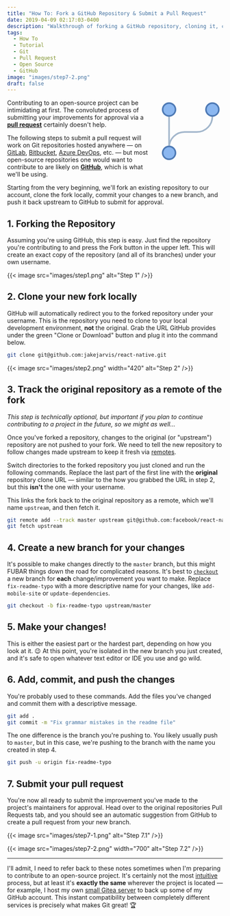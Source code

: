 ```yaml
---
title: "How To: Fork a GitHub Repository & Submit a Pull Request"
date: 2019-04-09 02:17:03-0400
description: "Walkthrough of forking a GitHub repository, cloning it, commiting your changes to a new branch, and pushing it back upstream."
tags:
  - How To
  - Tutorial
  - Git
  - Pull Request
  - Open Source
  - GitHub
image: "images/step7-2.png"
draft: false
---
```


<svg width="150" height="150" viewBox="0 0 40 40" style="float:right;margin:0 0 6px 12px"><path d="M6.5 35v-4.8c0-5.4 4.3-9.7 9.7-9.7h7.6c5.4 0 9.7-4.3 9.7-9.7V6M6.5 32.5v-26" fill="none" stroke="#a3b7cc" stroke-miterlimit="10"/><path d="M6.5 10.5a4 4 0 110-8 4 4 0 010 8z" fill="#8bb7f0"/><path d="M6.5 3a3.5 3.5 0 110 7 3.5 3.5 0 010-7m0-1a4.5 4.5 0 100 9 4.5 4.5 0 000-9z" fill="#4e7ab5"/><path d="M33.5 10.5a4 4 0 110-8 4 4 0 010 8z" fill="#8bb7f0"/><path d="M33.5 3a3.5 3.5 0 110 7 3.5 3.5 0 010-7m0-1a4.5 4.5 0 100 9 4.5 4.5 0 000-9z" fill="#4e7ab5"/><g><path d="M6.5 37.5a4 4 0 110-8 4 4 0 010 8z" fill="#8bb7f0"/><path d="M6.5 30a3.5 3.5 0 110 7 3.5 3.5 0 010-7m0-1a4.5 4.5 0 100 9 4.5 4.5 0 000-9z" fill="#4e7ab5"/></g></svg>

Contributing to an open-source project can be intimidating at first. The convoluted process of submitting your improvements for approval via a [**pull request**](https://help.github.com/en/articles/about-pull-requests) certainly doesn't help.

The following steps to submit a pull request will work on Git repositories hosted anywhere — on [GitLab](https://gitlab.com/), [Bitbucket](https://bitbucket.org/), [Azure DevOps](https://azure.microsoft.com/en-us/services/devops/repos/), etc. — but most open-source repositories one would want to contribute to are likely on [**GitHub**](https://github.com/), which is what we'll be using.

Starting from the very beginning, we'll fork an existing repository to our account, clone the fork locally, commit your changes to a new branch, and push it back upstream to GitHub to submit for approval.

## 1. Forking the Repository

Assuming you're using GitHub, this step is easy. Just find the repository you're contributing to and press the Fork button in the upper left. This will create an exact copy of the repository (and all of its branches) under your own username.

{{< image src="images/step1.png" alt="Step 1" />}}

## 2. Clone your new fork locally

GitHub will automatically redirect you to the forked repository under your username. This is the repository you need to clone to your local development environment, **not** the original. Grab the URL GitHub provides under the green "Clone or Download" button and plug it into the command below.

```bash {linenos=false}
git clone git@github.com:jakejarvis/react-native.git
```

{{< image src="images/step2.png" width="420" alt="Step 2" />}}

## 3. Track the original repository as a remote of the fork

_This step is technically optional, but important if you plan to continue contributing to a project in the future, so we might as well..._

Once you've forked a repository, changes to the original (or "upstream") repository are not pushed to your fork. We need to tell the new repository to follow changes made upstream to keep it fresh via [remotes](https://git-scm.com/book/en/v2/Git-Basics-Working-with-Remotes).

Switch directories to the forked repository you just cloned and run the following commands. Replace the last part of the first line with the **original** repository clone URL — similar to the how you grabbed the URL in step 2, but this **isn't** the one with your username.

This links the fork back to the original repository as a remote, which we'll name `upstream`, and then fetch it.

```bash {linenos=false}
git remote add --track master upstream git@github.com:facebook/react-native.git
git fetch upstream
```

## 4. Create a new branch for your changes

It's possible to make changes directly to the `master` branch, but this might FUBAR things down the road for complicated reasons. It's best to [`checkout`](https://git-scm.com/docs/git-checkout) a new branch for **each** change/improvement you want to make. Replace `fix-readme-typo` with a more descriptive name for your changes, like `add-mobile-site` or `update-dependencies`.

```bash {linenos=false}
git checkout -b fix-readme-typo upstream/master
```

## 5. Make your changes!

This is either the easiest part or the hardest part, depending on how you look at it. 😉 At this point, you're isolated in the new branch you just created, and it's safe to open whatever text editor or IDE you use and go wild.

## 6. Add, commit, and push the changes

You're probably used to these commands. Add the files you've changed and commit them with a descriptive message.

```bash {linenos=false}
git add .
git commit -m "Fix grammar mistakes in the readme file"
```

The one difference is the branch you're pushing to. You likely usually push to `master`, but in this case, we're pushing to the branch with the name you created in step 4.

```bash {linenos=false}
git push -u origin fix-readme-typo
```

## 7. Submit your pull request

You're now all ready to submit the improvement you've made to the project's maintainers for approval. Head over to the original repositories Pull Requests tab, and you should see an automatic suggestion from GitHub to create a pull request from your new branch.

{{< image src="images/step7-1.png" alt="Step 7.1" />}}

{{< image src="images/step7-2.png" width="700" alt="Step 7.2" />}}

---

I'll admit, I need to refer back to these notes sometimes when I'm preparing to contribute to an open-source project. It's certainly not the most [intuitive](https://ohshitgit.com/) process, but at least it's **exactly the same** wherever the project is located — for example, I host my own [small Gitea server](https://code.jarv.is/) to back up some of my GitHub account. This instant compatibility between completely different services is precisely what makes Git great! 🏆
